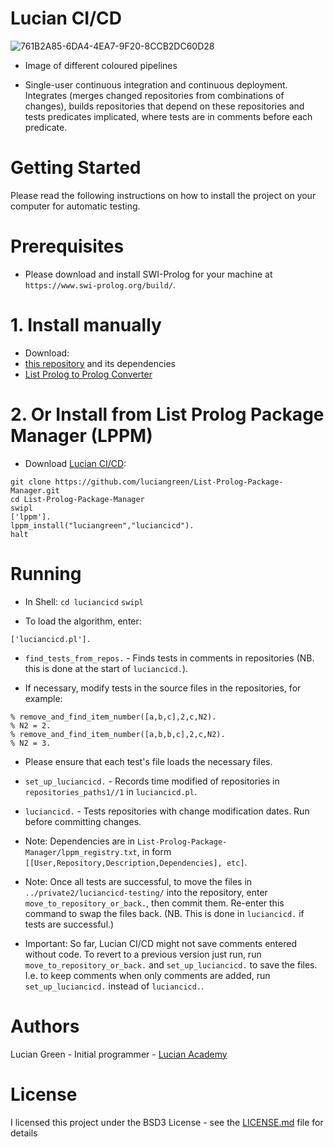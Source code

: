 # Lucian CI/CD

![761B2A85-6DA4-4EA7-9F20-8CCB2DC60D28](https://user-images.githubusercontent.com/15845542/234572372-8446f119-6151-4ea8-844b-4df89f605143.jpeg)

* Image of different coloured pipelines

* Single-user continuous integration and continuous deployment.  Integrates (merges changed repositories from combinations of changes), builds repositories that depend on these repositories and tests predicates implicated, where tests are in comments before each predicate.

# Getting Started

Please read the following instructions on how to install the project on your computer for automatic testing.

# Prerequisites

* Please download and install SWI-Prolog for your machine at `https://www.swi-prolog.org/build/`.

# 1. Install manually

* Download:
* <a href="https://github.com/luciangreen/luciancicd">this repository</a> and its dependencies
* <a href="https://github.com/luciangreen/List-Prolog-to-Prolog-Converter">List Prolog to Prolog Converter</a>

# 2. Or Install from List Prolog Package Manager (LPPM)

* Download <a href="https://github.com/luciangreen/luciancicd">Lucian CI/CD</a>:

```
git clone https://github.com/luciangreen/List-Prolog-Package-Manager.git
cd List-Prolog-Package-Manager
swipl
['lppm'].
lppm_install("luciangreen","luciancicd").
halt
```

# Running

* In Shell:
`cd luciancicd`
`swipl`

* To load the algorithm, enter:
```
['luciancicd.pl'].
```

* `find_tests_from_repos.` - Finds tests in comments in repositories (NB. this is done at the start of `luciancicd.`).

* If necessary, modify tests in the source files in the repositories, for example:

```
% remove_and_find_item_number([a,b,c],2,c,N2).
% N2 = 2.
% remove_and_find_item_number([a,b,b,c],2,c,N2).
% N2 = 3.
```

* Please ensure that each test's file loads the necessary files.

* `set_up_luciancicd.` - Records time modified of repositories in `repositories_paths1//1` in `luciancicd.pl`.

* `luciancicd.` - Tests repositories with change modification dates. Run before committing changes.

* Note: Dependencies are in `List-Prolog-Package-Manager/lppm_registry.txt`, in form `[[User,Repository,Description,Dependencies], etc]`. 

* Note: Once all tests are successful, to move the files in `../private2/luciancicd-testing/` into the repository, enter `move_to_repository_or_back.`, then commit them. Re-enter this command to swap the files back. (NB. This is done in `luciancicd.` if tests are successful.)

* Important: So far, Lucian CI/CD might not save comments entered without code. To revert to a previous version just run, run `move_to_repository_or_back.` and `set_up_luciancicd.` to save the files. I.e. to keep comments when only comments are added, run `set_up_luciancicd.` instead of `luciancicd.`.

# Authors

Lucian Green - Initial programmer - <a href="https://www.lucianacademy.com/">Lucian Academy</a>

# License

I licensed this project under the BSD3 License - see the <a href="LICENSE">LICENSE.md</a> file for details

